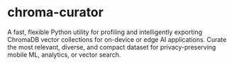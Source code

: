 # chroma-curator
A fast, flexible Python utility for profiling and intelligently exporting ChromaDB vector collections for on-device or edge AI applications. Curate the most relevant, diverse, and compact dataset for privacy-preserving mobile ML, analytics, or vector search.
